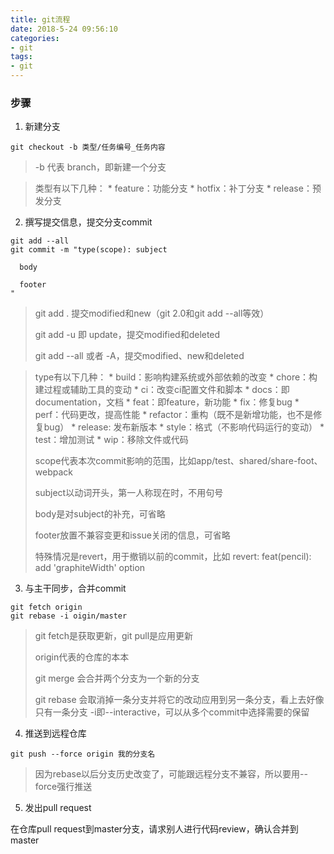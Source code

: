 ```yaml
---
title: git流程
date: 2018-5-24 09:56:10
categories:
- git
tags:
- git
---
```


### 步骤

1. 新建分支

  `git checkout -b 类型/任务编号_任务内容`

  > -b 代表 branch，即新建一个分支

  > 类型有以下几种：
    * feature：功能分支
    * hotfix：补丁分支
    * release：预发分支

2. 撰写提交信息，提交分支commit

  ```
  git add --all
  git commit -m "type(scope): subject

    body

    footer
  "
  ```

  > git add . 提交modified和new（git 2.0和git add --all等效）
  >
  > git add -u 即 update，提交modified和deleted
  >
  > git add --all 或者 -A，提交modified、new和deleted

  > type有以下几种：
    * build：影响构建系统或外部依赖的改变
    * chore：构建过程或辅助工具的变动
    * ci：改变ci配置文件和脚本
    * docs：即documentation，文档
    * feat：即feature，新功能
    * fix：修复bug
    * perf：代码更改，提高性能
    * refactor：重构（既不是新增功能，也不是修复bug）
    * release: 发布新版本
    * style：格式（不影响代码运行的变动）
    * test：增加测试
    * wip：移除文件或代码
  >
  > scope代表本次commit影响的范围，比如app/test、shared/share-foot、webpack
  >
  > subject以动词开头，第一人称现在时，不用句号
  >
  > body是对subject的补充，可省略
  >
  > footer放置不兼容变更和issue关闭的信息，可省略
  >
  > 特殊情况是revert，用于撤销以前的commit，比如 revert: feat(pencil): add 'graphiteWidth' option


3. 与主干同步，合并commit

  ```
  git fetch origin
  git rebase -i oigin/master
  ```

  > git fetch是获取更新，git pull是应用更新
  >
  > origin代表的仓库的本本
  >
  > git merge 会合并两个分支为一个新的分支
  >
  > git rebase 会取消掉一条分支并将它的改动应用到另一条分支，看上去好像只有一条分支
  > -i即--interactive，可以从多个commit中选择需要的保留

4. 推送到远程仓库

  `git push --force origin 我的分支名`

  > 因为rebase以后分支历史改变了，可能跟远程分支不兼容，所以要用--force强行推送

5. 发出pull request

  在仓库pull request到master分支，请求别人进行代码review，确认合并到master
